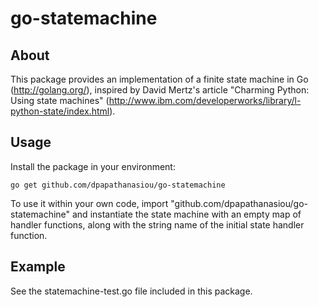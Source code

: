 go-statemachine
===============

About
-----

This package provides an implementation of a finite state machine in Go (http://golang.org/), inspired by David Mertz's article "Charming Python: Using state machines" (http://www.ibm.com/developerworks/library/l-python-state/index.html).

Usage
-----

Install the package in your environment:

```
go get github.com/dpapathanasiou/go-statemachine
```

To use it within your own code, import "github.com/dpapathanasiou/go-statemachine" and instantiate the state machine with an empty map of handler functions, along with the string name of the initial state handler function.

Example
-------

See the statemachine-test.go file included in this package.